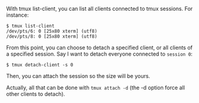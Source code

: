 With tmux list-client, you can list all clients connected to tmux sessions. For instance:

```
$ tmux list-client
/dev/pts/6: 0 [25x80 xterm] (utf8)
/dev/pts/8: 0 [25x80 xterm] (utf8)
```

From this point, you can choose to detach a specified client, or all clients of a specified session. Say I want to detach everyone connected to `session 0`:

```
$ tmux detach-client -s 0
```

Then, you can attach the session so the size will be yours.

Actually, all that can be done with `tmux attach -d` (the -d option force all other clients to detach).